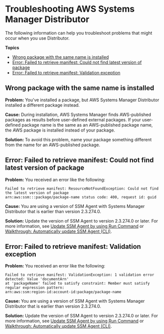 # Troubleshooting AWS Systems Manager Distributor<a name="distributor-troubleshooting"></a>

The following information can help you troubleshoot problems that might occur when you use Distributor\.

**Topics**
+ [Wrong package with the same name is installed](#distributor-tshoot-1)
+ [Error: Failed to retrieve manifest: Could not find latest version of package](#distributor-tshoot-2)
+ [Error: Failed to retrieve manifest: Validation exception](#distributor-tshoot-3)

## Wrong package with the same name is installed<a name="distributor-tshoot-1"></a>

**Problem:** You've installed a package, but AWS Systems Manager Distributor installed a different package instead\.

**Cause:** During installation, AWS Systems Manager finds AWS\-published packages as results before user\-defined external packages\. If your user\-defined package name is the same as an AWS\-published package name, the AWS package is installed instead of your package\.

**Solution:** To avoid this problem, name your package something different from the name for an AWS\-published package\.

## Error: Failed to retrieve manifest: Could not find latest version of package<a name="distributor-tshoot-2"></a>

**Problem:** You received an error like the following:

```
Failed to retrieve manifest: ResourceNotFoundException: Could not find the latest version of package 
arn:aws:ssm:::package/package-name status code: 400, request id: guid
```

**Cause:** You are using a version of SSM Agent with Systems Manager Distributor that is earlier than version 2\.3\.274\.0\.

**Solution:** Update the version of SSM Agent to version 2\.3\.274\.0 or later\. For more information, see [Update SSM Agent by using Run Command](rc-console.md#rc-console-agentexample) or [Walkthrough: Automatically update SSM Agent \(CLI\)](sysman-state-cli.md)\.

## Error: Failed to retrieve manifest: Validation exception<a name="distributor-tshoot-3"></a>

**Problem:** You received an error like the following:

```
Failed to retrieve manifest: ValidationException: 1 validation error detected: Value 'documentArn'
at 'packageName' failed to satisfy constraint: Member must satisfy regular expression pattern:
arn:aws:ssm:region-id:account-id:package/package-name
```

**Cause:** You are using a version of SSM Agent with Systems Manager Distributor that is earlier than version 2\.3\.274\.0\.

**Solution:** Update the version of SSM Agent to version 2\.3\.274\.0 or later\. For more information, see [Update SSM Agent by using Run Command](rc-console.md#rc-console-agentexample) or [Walkthrough: Automatically update SSM Agent \(CLI\)](sysman-state-cli.md)\.